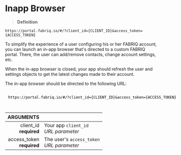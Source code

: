 # Inapp Browser

> **Definition**

```text
https://portal.fabriq.io/#/?client_id={CLIENT_ID}&access_token={ACCESS_TOKEN}
```

To simplify the experience of a user configuring his or her FABRIQ account, you can launch
an in-app browser that's directed to a custom FABRIQ portal.  There, the user can add/remove
contacts, change account settings, etc.

When the in-app browser is closed, your app should refresh the user and settings objects to get the latest
changes made to their account.

The in-app browser should be directed to the following URL:

<code style="display:block;text-align:center;margin-top:20px;color:#000;padding:10px;white-space:nowrap;">
https://portal.fabriq.io/#/?client_id={CLIENT_ID}&access_token={ACCESS_TOKEN}
</code>

<br/>

ARGUMENTS ||
---------:        | -----------
client_id<br>**required**  | Your app `client_id`<br>*URL parameter*
access_token<br>**required**  | The user's `access_token`<br>*URL parameter*

